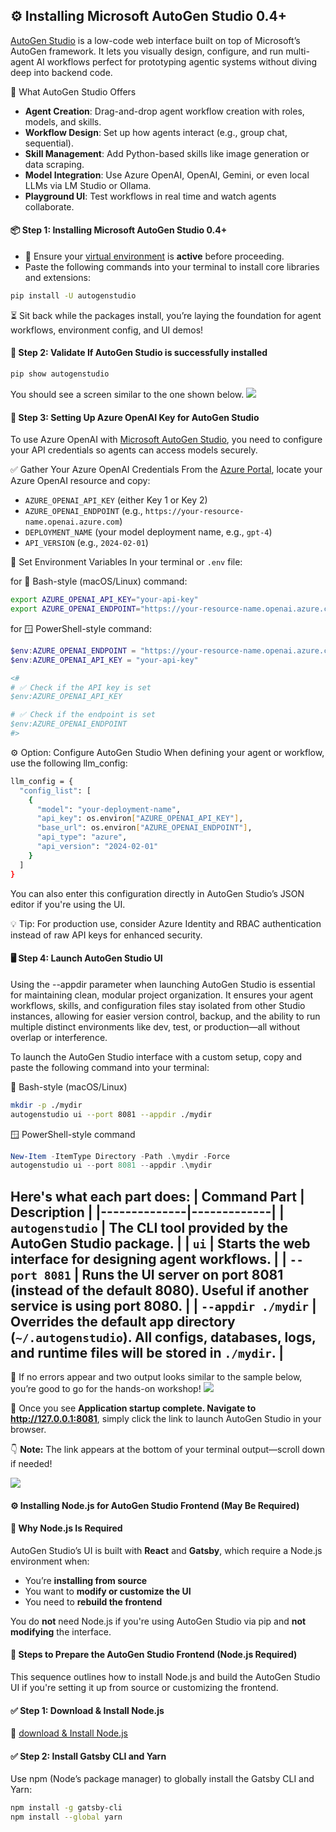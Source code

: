 ## ⚙️ Installing Microsoft AutoGen Studio 0.4+
[AutoGen Studio](https://microsoft.github.io/autogen/stable/user-guide/autogenstudio-user-guide/index.html) is a low-code web interface built on top of Microsoft’s AutoGen framework. It lets you visually design, configure, and run multi-agent AI workflows perfect for prototyping agentic systems without diving deep into backend code.

🧠 What AutoGen Studio Offers
- **Agent Creation**: Drag-and-drop agent workflow creation with roles, models, and skills.
- **Workflow Design**: Set up how agents interact (e.g., group chat, sequential).
- **Skill Management**: Add Python-based skills like image generation or data scraping.
- **Model Integration**: Use Azure OpenAI, OpenAI, Gemini, or even local LLMs via LM Studio or Ollama.
- **Playground UI**: Test workflows in real time and watch agents collaborate.

#### 📦 Step 1: Installing Microsoft AutoGen Studio 0.4+
- 🧠 Ensure your [virtual environment](../pages/CreatePythonVirtualEnv.md) is **active** before proceeding.
- Paste the following commands into your terminal to install core libraries and extensions:
```bash
pip install -U autogenstudio
```
⏳ Sit back while the packages install, you’re laying the foundation for agent workflows, environment config, and UI demos!

#### 🔐 Step 2: Validate If AutoGen Studio is successfully installed
```bash
pip show autogenstudio
```
You should see a screen similar to the one shown below.
![](/AgentcisAI/ms-autogen/intro-to-ms-autogen/docs/images/verifyautogenstudioinstalled.png)

#### 🔐 Step 3: Setting Up Azure OpenAI Key for AutoGen Studio
To use Azure OpenAI with [Microsoft AutoGen Studio](https://microsoft.github.io/autogen/stable/index.html), you need to configure your API credentials so agents can access models securely.

✅ Gather Your Azure OpenAI Credentials
From the [Azure Portal](https://portal.azure.com), locate your Azure OpenAI resource and copy:
- `AZURE_OPENAI_API_KEY` (either Key 1 or Key 2)
- `AZURE_OPENAI_ENDPOINT` (e.g., `https://your-resource-name.openai.azure.com`)
- `DEPLOYMENT_NAME` (your model deployment name, e.g., `gpt-4`)
- `API_VERSION` (e.g., `2024-02-01`)

🧪 Set Environment Variables
In your terminal or `.env` file:

for 🐧 Bash-style (macOS/Linux) command:
```bash
export AZURE_OPENAI_API_KEY="your-api-key"
export AZURE_OPENAI_ENDPOINT="https://your-resource-name.openai.azure.com"
```

for 🪟 PowerShell-style command:
```powershell
$env:AZURE_OPENAI_ENDPOINT = "https://your-resource-name.openai.azure.com/"
$env:AZURE_OPENAI_API_KEY = "your-api-key"

<#
# ✅ Check if the API key is set
$env:AZURE_OPENAI_API_KEY

# ✅ Check if the endpoint is set
$env:AZURE_OPENAI_ENDPOINT
#>
```
⚙️ Option: Configure AutoGen Studio
When defining your agent or workflow, use the following llm_config:
```bash
llm_config = {
  "config_list": [
    {
      "model": "your-deployment-name",
      "api_key": os.environ["AZURE_OPENAI_API_KEY"],
      "base_url": os.environ["AZURE_OPENAI_ENDPOINT"],
      "api_type": "azure",
      "api_version": "2024-02-01"
    }
  ]
}
```

You can also enter this configuration directly in AutoGen Studio’s JSON editor if you're using the UI.

💡 Tip: For production use, consider Azure Identity and RBAC authentication instead of raw API keys for enhanced security.

#### 🖥️ Step 4: Launch AutoGen Studio UI
Using the --appdir parameter when launching AutoGen Studio is essential for maintaining clean, modular project organization. It ensures your agent workflows, skills, and configuration files stay isolated from other Studio instances, allowing for easier version control, backup, and the ability to run multiple distinct environments like dev, test, or production—all without overlap or interference.

To launch the AutoGen Studio interface with a custom setup, copy and paste the following command into your terminal:

🐧 Bash-style (macOS/Linux)
```bash
mkdir -p ./mydir
autogenstudio ui --port 8081 --appdir ./mydir
```

🪟 PowerShell-style command
```powershell
New-Item -ItemType Directory -Path .\mydir -Force
autogenstudio ui --port 8081 --appdir .\mydir
```
Here's what each part does:
| Command Part | Description |
|--------------|-------------|
| `autogenstudio` | The CLI tool provided by the AutoGen Studio package. |
| `ui` | Starts the **web interface** for designing agent workflows. |
| `--port 8081` | Runs the UI server on **port 8081** (instead of the default 8080). Useful if another service is using port 8080. |
| `--appdir ./mydir` | Overrides the default app directory (`~/.autogenstudio`). All configs, databases, logs, and runtime files will be stored in `./mydir`. |
---
🚀 If no errors appear and two output looks similar to the sample below, you’re good to go for the hands-on workshop!
![](/AgentcisAI/ms-autogen/intro-to-ms-autogen/docs/images/launch_autogen_studio_cmd.png)

📍 Once you see **Application startup complete. Navigate to http://127.0.0.1:8081**, simply click the link to launch AutoGen Studio in your browser.

👇 **Note:** The link appears at the bottom of your terminal output—scroll down if needed!


![](/AgentcisAI/ms-autogen/intro-to-ms-autogen/docs/images/autogen_studio_web_interface.png)

#### ⚙️ Installing Node.js for AutoGen Studio Frontend (May Be Required)

#### 🧠 Why Node.js Is Required

AutoGen Studio’s UI is built with **React** and **Gatsby**, which require a Node.js environment when:

- You’re **installing from source**
- You want to **modify or customize the UI**
- You need to **rebuild the frontend**

You do **not** need Node.js if you're using AutoGen Studio via pip and **not modifying** the interface.

#### 🧭 Steps to Prepare the AutoGen Studio Frontend (Node.js Required)

This sequence outlines how to install Node.js and build the AutoGen Studio UI if you're setting it up from source or customizing the frontend.


#### ✅ Step 1: Download & Install Node.js
🔗 [download & Install Node.js](https://nodejs.org/en/download)

#### ✅ Step 2: Install Gatsby CLI and Yarn
Use npm (Node’s package manager) to globally install the Gatsby CLI and Yarn:

```bash
npm install -g gatsby-cli
npm install --global yarn
```

